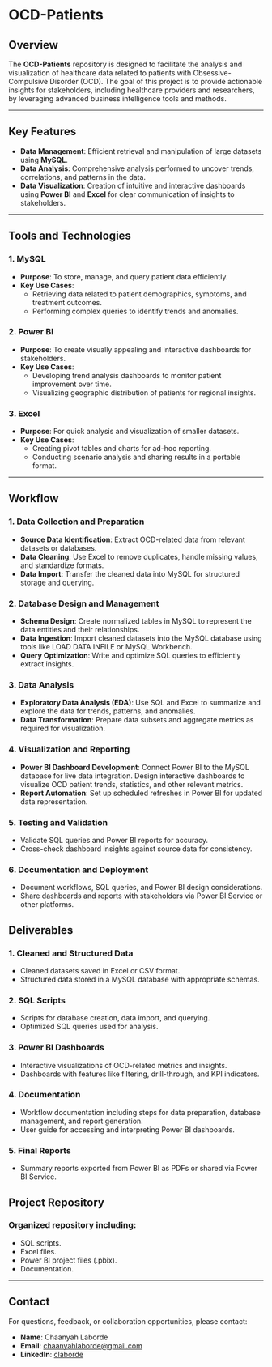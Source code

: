 # OCD-Patients

## Overview
The **OCD-Patients** repository is designed to facilitate the analysis and visualization of healthcare data related to patients with Obsessive-Compulsive Disorder (OCD). The goal of this project is to provide actionable insights for stakeholders, including healthcare providers and researchers, by leveraging advanced business intelligence tools and methods.

---

## Key Features
- **Data Management**: Efficient retrieval and manipulation of large datasets using **MySQL**.
- **Data Analysis**: Comprehensive analysis performed to uncover trends, correlations, and patterns in the data.
- **Data Visualization**: Creation of intuitive and interactive dashboards using **Power BI** and **Excel** for clear communication of insights to stakeholders.

---

## Tools and Technologies

### 1. MySQL
- **Purpose**: To store, manage, and query patient data efficiently.
- **Key Use Cases**:
  - Retrieving data related to patient demographics, symptoms, and treatment outcomes.
  - Performing complex queries to identify trends and anomalies.

### 2. Power BI
- **Purpose**: To create visually appealing and interactive dashboards for stakeholders.
- **Key Use Cases**:
  - Developing trend analysis dashboards to monitor patient improvement over time.
  - Visualizing geographic distribution of patients for regional insights.

### 3. Excel
- **Purpose**: For quick analysis and visualization of smaller datasets.
- **Key Use Cases**:
  - Creating pivot tables and charts for ad-hoc reporting.
  - Conducting scenario analysis and sharing results in a portable format.

---

## Workflow

### 1. Data Collection and Preparation
  - **Source Data Identification**: Extract OCD-related data from relevant datasets or databases.
  - **Data Cleaning**: Use Excel to remove duplicates, handle missing values, and standardize formats.
  - **Data Import**: Transfer the cleaned data into MySQL for structured storage and querying.

### 2. Database Design and Management

- **Schema Design**: Create normalized tables in MySQL to represent the data entities and their relationships.
- **Data Ingestion**: Import cleaned datasets into the MySQL database using tools like LOAD DATA INFILE or MySQL Workbench.
- **Query Optimization**: Write and optimize SQL queries to efficiently extract insights.

### 3. Data Analysis

- **Exploratory Data Analysis (EDA)**: Use SQL and Excel to summarize and explore the data for trends, patterns, and anomalies.
- **Data Transformation**: Prepare data subsets and aggregate metrics as required for visualization.

### 4. Visualization and Reporting

- **Power BI Dashboard Development**: Connect Power BI to the MySQL database for live data integration. Design interactive dashboards to visualize OCD patient trends, statistics, and other relevant metrics.
- **Report Automation**: Set up scheduled refreshes in Power BI for updated data representation.

### 5. Testing and Validation
- Validate SQL queries and Power BI reports for accuracy.
- Cross-check dashboard insights against source data for consistency.

### 6. Documentation and Deployment
- Document workflows, SQL queries, and Power BI design considerations.
- Share dashboards and reports with stakeholders via Power BI Service or other platforms.


## Deliverables
### 1. Cleaned and Structured Data
- Cleaned datasets saved in Excel or CSV format.
- Structured data stored in a MySQL database with appropriate schemas.

### 2. SQL Scripts
- Scripts for database creation, data import, and querying.
- Optimized SQL queries used for analysis.

### 3. Power BI Dashboards

- Interactive visualizations of OCD-related metrics and insights.
- Dashboards with features like filtering, drill-through, and KPI indicators.

### 4. Documentation

- Workflow documentation including steps for data preparation, database management, and report generation.
- User guide for accessing and interpreting Power BI dashboards.

### 5. Final Reports

- Summary reports exported from Power BI as PDFs or shared via Power BI Service.

## Project Repository

### Organized repository including:
- SQL scripts.
- Excel files.
- Power BI project files (.pbix).
- Documentation.


---

## Contact
For questions, feedback, or collaboration opportunities, please contact:
- **Name**: Chaanyah Laborde
- **Email**: chaanyahlaborde@gmail.com
- **LinkedIn**: [claborde](https://www.linkedin.com/in/claborde/)

